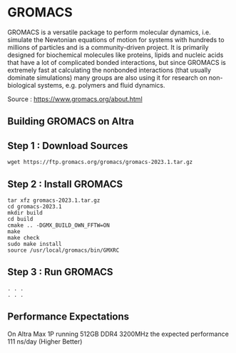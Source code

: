 # GROMACS
GROMACS is a versatile package to perform molecular dynamics, i.e. simulate the Newtonian equations of motion for systems with hundreds to millions of particles and is a community-driven project.
It is primarily designed for biochemical molecules like proteins, lipids and nucleic acids that have a lot of complicated bonded interactions, but since GROMACS is extremely fast at calculating the nonbonded interactions (that usually dominate simulations) many groups are also using it for research on non-biological systems, e.g. polymers and fluid dynamics.

Source : https://www.gromacs.org/about.html

## Building GROMACS on Altra

## Step 1 : Download Sources
```
wget https://ftp.gromacs.org/gromacs/gromacs-2023.1.tar.gz
```

## Step 2 : Install GROMACS
```
tar xfz gromacs-2023.1.tar.gz
cd gromacs-2023.1
mkdir build
cd build
cmake .. -DGMX_BUILD_OWN_FFTW=ON
make
make check
sudo make install
source /usr/local/gromacs/bin/GMXRC
```

## Step 3 : Run GROMACS
```
. . .
. . .
```

## Performance Expectations
On Altra Max 1P running 512GB DDR4 3200MHz the expected performance 111 ns/day (Higher Better)
